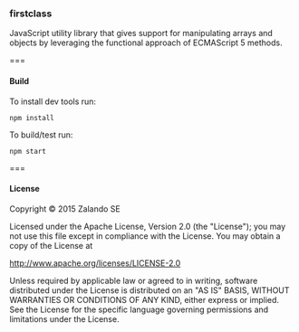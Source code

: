 ### firstclass

JavaScript utility library that gives support for manipulating
arrays and objects by leveraging the functional approach of ECMAScript 5 methods.

===
#### Build

To install dev tools run:

```npm install```

To build/test run:

```npm start```

===
#### License


Copyright © 2015 Zalando SE

Licensed under the Apache License, Version 2.0 (the "License");
you may not use this file except in compliance with the License.
You may obtain a copy of the License at

http://www.apache.org/licenses/LICENSE-2.0

Unless required by applicable law or agreed to in writing, software
distributed under the License is distributed on an "AS IS" BASIS,
WITHOUT WARRANTIES OR CONDITIONS OF ANY KIND, either express or implied.
See the License for the specific language governing permissions and
limitations under the License.
